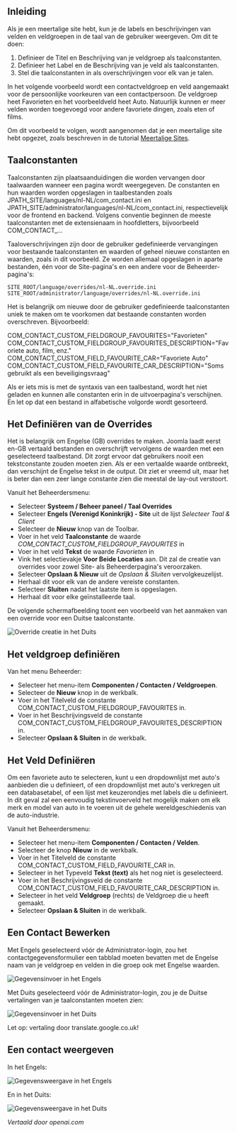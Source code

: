 <!-- Filename: J3.x:Adding_custom_fields/Multilingual_Sites / Display title: Meertalige Sites -->

## Inleiding

Als je een meertalige site hebt, kun je de labels en beschrijvingen van velden en veldgroepen in de taal van de gebruiker weergeven. Om dit te doen:

1. Definieer de Titel en Beschrijving van je veldgroep als taalconstanten.
2. Definieer het Label en de Beschrijving van je veld als taalconstanten.
3. Stel die taalconstanten in als overschrijvingen voor elk van je talen.

In het volgende voorbeeld wordt een contactveldgroep en veld aangemaakt voor de persoonlijke voorkeuren van een contactpersoon. De veldgroep heet Favorieten en het voorbeeldveld heet Auto. Natuurlijk kunnen er meer velden worden toegevoegd voor andere favoriete dingen, zoals eten of films.

Om dit voorbeeld te volgen, wordt aangenomen dat je een meertalige site hebt opgezet, zoals beschreven in de tutorial [Meertalige Sites](jdocmanual?article=user/languages/setup-a-multilingual-site "Meertalige Sites").

## Taalconstanten

Taalconstanten zijn plaatsaanduidingen die worden vervangen door taalwaarden wanneer een pagina wordt weergegeven. De constanten en hun waarden worden opgeslagen in taalbestanden zoals JPATH_SITE/languages/nl-NL/com_contact.ini en JPATH_SITE/administrator/languages/nl-NL/com_contact.ini, respectievelijk voor de frontend en backend. Volgens conventie beginnen de meeste taalconstanten met de extensienaam in hoofdletters, bijvoorbeeld COM_CONTACT_...

Taaloverschrijvingen zijn door de gebruiker gedefinieerde vervangingen voor bestaande taalconstanten en waarden of geheel nieuwe constanten en waarden, zoals in dit voorbeeld. Ze worden allemaal opgeslagen in aparte bestanden, één voor de Site-pagina's en een andere voor de Beheerder-pagina's:
```
SITE_ROOT/language/overrides/nl-NL.override.ini
SITE_ROOT/administrator/language/overrides/nl-NL.override.ini
```
Het is belangrijk om nieuwe door de gebruiker gedefinieerde taalconstanten uniek te maken om te voorkomen dat bestaande constanten worden overschreven. Bijvoorbeeld:

COM_CONTACT_CUSTOM_FIELDGROUP_FAVOURITES="Favorieten"
COM_CONTACT_CUSTOM_FIELDGROUP_FAVOURITES_DESCRIPTION="Favoriete auto, film, enz."
COM_CONTACT_CUSTOM_FIELD_FAVOURITE_CAR="Favoriete Auto"
COM_CONTACT_CUSTOM_FIELD_FAVOURITE_CAR_DESCRIPTION="Soms gebruikt als een beveiligingsvraag"

Als er iets mis is met de syntaxis van een taalbestand, wordt het niet geladen en kunnen alle constanten erin in de uitvoerpagina's verschijnen. En let op dat een bestand in alfabetische volgorde wordt gesorteerd.

## Het Definiëren van de Overrides

Het is belangrijk om Engelse (GB) overrides te maken. Joomla laadt eerst en-GB vertaald bestanden en overschrijft vervolgens de waarden met een geselecteerd taalbestand. Dit zorgt ervoor dat gebruikers nooit een tekstconstante zouden moeten zien. Als er een vertaalde waarde ontbreekt, dan verschijnt de Engelse tekst in de output. Dit ziet er vreemd uit, maar het is beter dan een zeer lange constante zien die meestal de lay-out verstoort.

Vanuit het Beheerdersmenu:

* Selecteer **Systeem / Beheer paneel / Taal Overrides**
* Selecteer **Engels (Verenigd Koninkrijk) - Site** uit de lijst *Selecteer Taal & Client*
* Selecteer de **Nieuw** knop van de Toolbar.
* Voer in het veld **Taalconstante** de waarde *COM_CONTACT_CUSTOM_FIELDGROUP_FAVOURITES* in
* Voer in het veld **Tekst** de waarde *Favorieten* in
* Vink het selectievakje **Voor Beide Locaties** aan. Dit zal de creatie van overrides voor zowel Site- als Beheerderpagina's veroorzaken.
* Selecteer **Opslaan & Nieuw** uit de *Opslaan & Sluiten* vervolgkeuzelijst.
* Herhaal dit voor elk van de andere vereiste constanten.
* Selecteer **Sluiten** nadat het laatste item is opgeslagen.
* Herhaal dit voor elke geïnstalleerde taal.

De volgende schermafbeelding toont een voorbeeld van het aanmaken van een override voor een Duitse taalconstante.

![Override creatie in het Duits](../../../en/images/fields/fields-overrides-creation-de.png "Override creatie in het Duits")

## Het veldgroep definiëren

Van het menu Beheerder:

* Selecteer het menu-item **Componenten / Contacten / Veldgroepen**.
* Selecteer de **Nieuw** knop in de werkbalk.
* Voer in het Titelveld de constante COM_CONTACT_CUSTOM_FIELDGROUP_FAVOURITES in.
* Voer in het Beschrijvingsveld de constante COM_CONTACT_CUSTOM_FIELDGROUP_FAVOURITES_DESCRIPTION in.
* Selecteer **Opslaan & Sluiten** in de werkbalk.

## Het Veld Definiëren

Om een favoriete auto te selecteren, kunt u een dropdownlijst met auto's aanbieden die u definieert, of een dropdownlijst met auto's verkregen uit een databasetabel, of een lijst met keuzerondjes met labels die u definieert. In dit geval zal een eenvoudig tekstinvoerveld het mogelijk maken om elk merk en model van auto in te voeren uit de gehele wereldgeschiedenis van de auto-industrie.

Vanuit het Beheerdersmenu:

* Selecteer het menu-item **Componenten / Contacten / Velden**.
* Selecteer de knop **Nieuw** in de werkbalk.
* Voer in het Titelveld de constante COM_CONTACT_CUSTOM_FIELD_FAVOURITE_CAR in.
* Selecteer in het Typeveld **Tekst (text)** als het nog niet is geselecteerd.
* Voer in het Beschrijvingsveld de constante COM_CONTACT_CUSTOM_FIELD_FAVOURITE_CAR_DESCRIPTION in.
* Selecteer in het veld **Veldgroep** (rechts) de Veldgroep die u heeft gemaakt.
* Selecteer **Opslaan & Sluiten** in de werkbalk.

## Een Contact Bewerken

Met Engels geselecteerd vóór de Administrator-login, zou het contactgegevensformulier een tabblad moeten bevatten met de Engelse naam van je veldgroep en velden in die groep ook met Engelse waarden.

![Gegevensinvoer in het Engels](../../../en/images/fields/fields-overrides-entry.png "Gegevensinvoer in het Engels")

Met Duits geselecteerd vóór de Administrator-login, zou je de Duitse vertalingen van je taalconstanten moeten zien:

![Gegevensinvoer in het Duits](../../../en/images/fields/fields-overrides-entry-de.png "Gegevensinvoer in het Duits")

Let op: vertaling door translate.google.co.uk!

## Een contact weergeven

In het Engels:

![Gegevensweergave in het Engels](../../../en/images/fields/fields-overrides-display.png "Gegevensweergave in het Engels")

En in het Duits:

![Gegevensweergave in het Duits](../../../en/images/fields/fields-overrides-display-de.png "Gegevensweergave in het Duits")

*Vertaald door openai.com*

